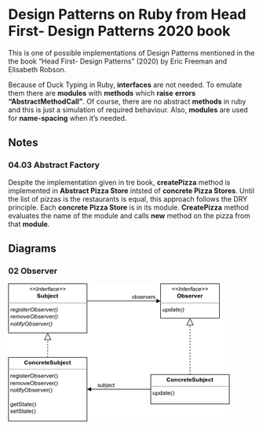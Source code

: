 # Design Patterns on Ruby from Head First- Design Patterns 2020 book
This is one of possible implementations of Design Patterns mentioned in the the book “Head First- Design Patterns” (2020) by Eric Freeman and Elisabeth Robson.

Because of Duck Typing in Ruby, **interfaces** are not needed. To emulate them there are **modules** with **methods** which **raise** **errors “AbstractMethodCall”**. Of course, there are no abstract **methods** in ruby and this is just a simulation of required behaviour.
Also, **modules** are used for **name-spacing** when it’s needed.
## Notes
### 04.03 Abstract Factory
Despite the implementation given in tre book, **createPizza** method is implemented in **Abstract Pizza Store** intsted of **concrete Pizza Stores**.
Until the list of pizzas is the restaurants is equal, this approach follows the DRY principle. Each **concrete Pizza Store** is in its module. **CreatePizza** method evaluates the name of the module and calls **new** method on the pizza from that **module**.


## Diagrams

### 02 Observer
![Diagram](https://github.com/StanlyShauro/head-first-2020-ruby-design-patterns/blob/71538d6775e3b40abe7456a0220f92ef2e8372c4/02.Observer/ObserverDiagram.drawio.png)
